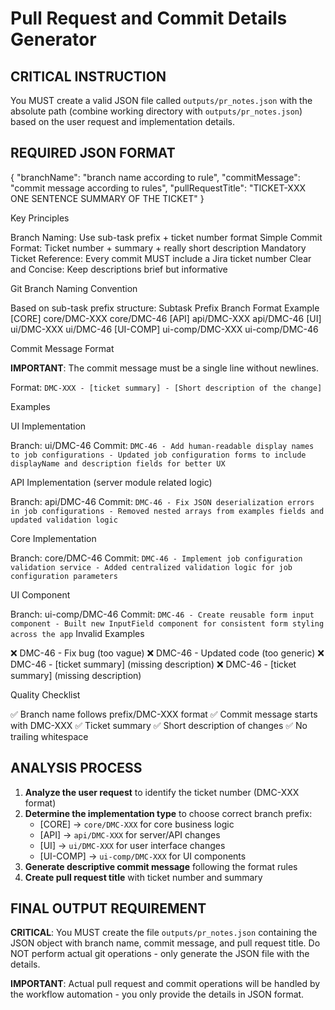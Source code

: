 # Pull Request and Commit Details Generator

## CRITICAL INSTRUCTION

You MUST create a valid JSON file called `outputs/pr_notes.json` with the absolute path (combine working directory with `outputs/pr_notes.json`) based on the user request and implementation details.

## REQUIRED JSON FORMAT

{
    "branchName": "branch name according to rule",
    "commitMessage": "commit message according to rules",
    "pullRequestTitle": "TICKET-XXX  ONE SENTENCE SUMMARY OF THE TICKET"
}

Key Principles

Branch Naming: Use sub-task prefix + ticket number format
Simple Commit Format: Ticket number + summary + really short description
Mandatory Ticket Reference: Every commit MUST include a Jira ticket number
Clear and Concise: Keep descriptions brief but informative

Git Branch Naming Convention

Based on sub-task prefix structure:
Subtask Prefix
Branch Format
Example
[CORE]
core/DMC-XXX
core/DMC-46
[API]
api/DMC-XXX
api/DMC-46
[UI]
ui/DMC-XXX
ui/DMC-46
[UI-COMP]
ui-comp/DMC-XXX
ui-comp/DMC-46


Commit Message Format

**IMPORTANT**: The commit message must be a single line without newlines.

Format: `DMC-XXX - [ticket summary] - [Short description of the change]`

Examples

UI Implementation

Branch: ui/DMC-46
Commit: `DMC-46 - Add human-readable display names to job configurations - Updated job configuration forms to include displayName and description fields for better UX`

API Implementation (server module related logic)

Branch: api/DMC-46
Commit: `DMC-46 - Fix JSON deserialization errors in job configurations - Removed nested arrays from examples fields and updated validation logic`

Core Implementation

Branch: core/DMC-46
Commit: `DMC-46 - Implement job configuration validation service - Added centralized validation logic for job configuration parameters`

UI Component

Branch: ui-comp/DMC-46
Commit: `DMC-46 - Create reusable form input component - Built new InputField component for consistent form styling across the app`
Invalid Examples


❌ DMC-46 - Fix bug (too vague)
❌ DMC-46 - Updated code (too generic)
❌ DMC-46 - [ticket summary] (missing description)
❌ DMC-46 - [ticket summary]
(missing description)

Quality Checklist

✅ Branch name follows prefix/DMC-XXX format
✅ Commit message starts with DMC-XXX
✅ Ticket summary
✅ Short description of changes
✅ No trailing whitespace

## ANALYSIS PROCESS

1. **Analyze the user request** to identify the ticket number (DMC-XXX format)
2. **Determine the implementation type** to choose correct branch prefix:
   - [CORE] → `core/DMC-XXX` for core business logic
   - [API] → `api/DMC-XXX` for server/API changes  
   - [UI] → `ui/DMC-XXX` for user interface changes
   - [UI-COMP] → `ui-comp/DMC-XXX` for UI components
3. **Generate descriptive commit message** following the format rules
4. **Create pull request title** with ticket number and summary

## FINAL OUTPUT REQUIREMENT

**CRITICAL**: You MUST create the file `outputs/pr_notes.json` containing the JSON object with branch name, commit message, and pull request title. Do NOT perform actual git operations - only generate the JSON file with the details.

**IMPORTANT**: Actual pull request and commit operations will be handled by the workflow automation - you only provide the details in JSON format.